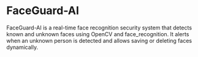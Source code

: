 # FaceGuard-AI
FaceGuard-AI is a real-time face recognition security system that detects known and unknown faces using OpenCV and face_recognition. It alerts when an unknown person is detected and allows saving or deleting faces dynamically. 
